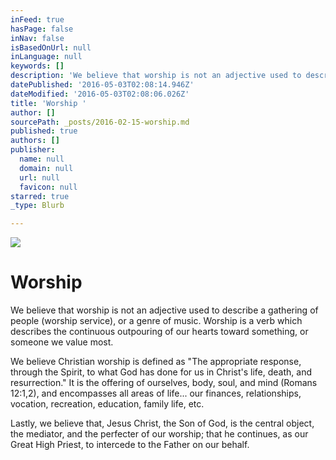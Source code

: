 ```yaml
---
inFeed: true
hasPage: false
inNav: false
isBasedOnUrl: null
inLanguage: null
keywords: []
description: 'We believe that worship is not an adjective used to describe a gathering of people (worship service), or a genre of music. Worship is a verb which describes the continuous outpouring of our hearts toward something, or someone we value most. '
datePublished: '2016-05-03T02:08:14.946Z'
dateModified: '2016-05-03T02:08:06.026Z'
title: 'Worship '
author: []
sourcePath: _posts/2016-02-15-worship.md
published: true
authors: []
publisher:
  name: null
  domain: null
  url: null
  favicon: null
starred: true
_type: Blurb

---
```

![](https://the-grid-user-content.s3-us-west-2.amazonaws.com/3a0924a1-ba59-4c7b-9ac1-542d7aa57275.jpg)

# Worship 

We believe that worship is not an adjective used to describe a gathering of people (worship service), or a genre of music. Worship is a verb which describes the continuous outpouring of our hearts toward something, or someone we value most. 

We believe Christian worship is defined as "The appropriate response, through the Spirit, to what God has done for us in Christ's life, death, and resurrection." It is the offering of ourselves, body, soul, and mind (Romans 12:1,2), and encompasses all areas of life... our finances, relationships, vocation, recreation, education, family life, etc.

Lastly, we believe that, Jesus Christ, the Son of God, is the central object, the mediator, and the perfecter of our worship; that he continues, as our Great High Priest, to intercede to the Father on our behalf.
